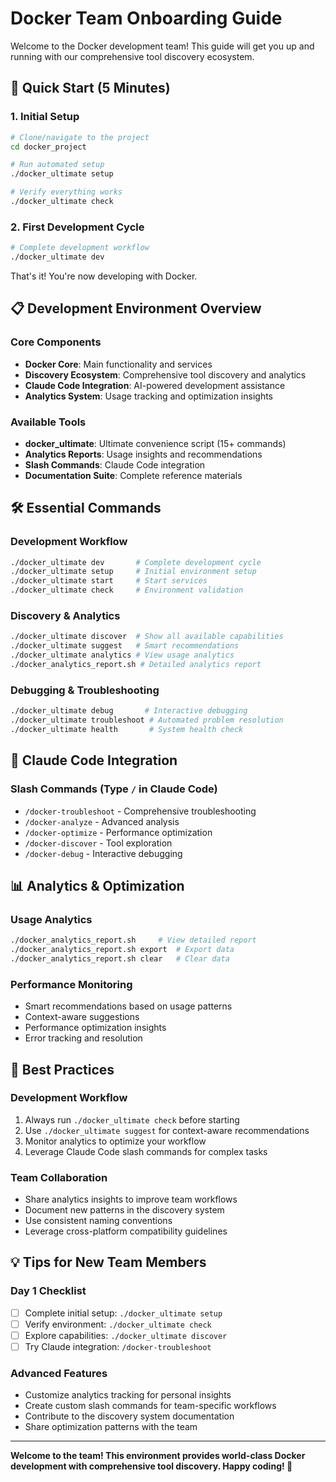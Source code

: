 # Docker Team Onboarding Guide

Welcome to the Docker development team! This guide will get you up and running with our comprehensive tool discovery ecosystem.

## 🚀 Quick Start (5 Minutes)

### 1. Initial Setup
```bash
# Clone/navigate to the project
cd docker_project

# Run automated setup
./docker_ultimate setup

# Verify everything works
./docker_ultimate check
```

### 2. First Development Cycle
```bash
# Complete development workflow
./docker_ultimate dev
```

That's it! You're now developing with Docker.

## 📋 Development Environment Overview

### Core Components
- **Docker Core**: Main functionality and services
- **Discovery Ecosystem**: Comprehensive tool discovery and analytics
- **Claude Code Integration**: AI-powered development assistance
- **Analytics System**: Usage tracking and optimization insights

### Available Tools
- **docker_ultimate**: Ultimate convenience script (15+ commands)
- **Analytics Reports**: Usage insights and recommendations
- **Slash Commands**: Claude Code integration
- **Documentation Suite**: Complete reference materials

## 🛠️ Essential Commands

### Development Workflow
```bash
./docker_ultimate dev       # Complete development cycle
./docker_ultimate setup     # Initial environment setup
./docker_ultimate start     # Start services
./docker_ultimate check     # Environment validation
```

### Discovery & Analytics
```bash
./docker_ultimate discover  # Show all available capabilities
./docker_ultimate suggest   # Smart recommendations
./docker_ultimate analytics # View usage analytics
./docker_analytics_report.sh # Detailed analytics report
```

### Debugging & Troubleshooting
```bash
./docker_ultimate debug       # Interactive debugging
./docker_ultimate troubleshoot # Automated problem resolution
./docker_ultimate health       # System health check
```

## 🎯 Claude Code Integration

### Slash Commands (Type `/` in Claude Code)
- `/docker-troubleshoot` - Comprehensive troubleshooting
- `/docker-analyze` - Advanced analysis
- `/docker-optimize` - Performance optimization
- `/docker-discover` - Tool exploration
- `/docker-debug` - Interactive debugging

## 📊 Analytics & Optimization

### Usage Analytics
```bash
./docker_analytics_report.sh     # View detailed report
./docker_analytics_report.sh export  # Export data
./docker_analytics_report.sh clear   # Clear data
```

### Performance Monitoring
- Smart recommendations based on usage patterns
- Context-aware suggestions
- Performance optimization insights
- Error tracking and resolution

## 🔧 Best Practices

### Development Workflow
1. Always run `./docker_ultimate check` before starting
2. Use `./docker_ultimate suggest` for context-aware recommendations
3. Monitor analytics to optimize your workflow
4. Leverage Claude Code slash commands for complex tasks

### Team Collaboration
- Share analytics insights to improve team workflows
- Document new patterns in the discovery system
- Use consistent naming conventions
- Leverage cross-platform compatibility guidelines

## 💡 Tips for New Team Members

### Day 1 Checklist
- [ ] Complete initial setup: `./docker_ultimate setup`
- [ ] Verify environment: `./docker_ultimate check`
- [ ] Explore capabilities: `./docker_ultimate discover`
- [ ] Try Claude integration: `/docker-troubleshoot`

### Advanced Features
- Customize analytics tracking for personal insights
- Create custom slash commands for team-specific workflows
- Contribute to the discovery system documentation
- Share optimization patterns with the team

---

**Welcome to the team! This environment provides world-class Docker development with comprehensive tool discovery. Happy coding! 🚀**
